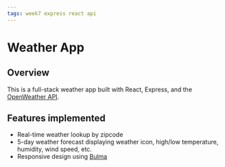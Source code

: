 ```yaml
---
tags: week7 express react api
---
```


# Weather App

## Overview
This is a full-stack weather app built with React, Express, and the [OpenWeather API](https://openweathermap.org/api).

## Features implemented

- Real-time weather lookup by zipcode
- 5-day weather forecast displaying weather icon, high/low temperature, humidity, wind speed, etc.
- Responsive design using [Bulma](https://bulma.io/)
